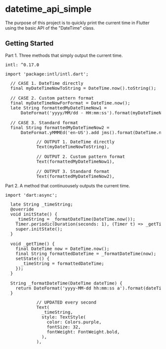 # datetime_api_simple

The purpose of this project is to quickly print the current time in Flutter using the basic API of the "DateTime" class.

## Getting Started

Part 1. Three methods that simply output the current time.
<pre>
intl: ^0.17.0
</pre>
<pre>
import 'package:intl/intl.dart';
</pre>
<pre>
  // CASE 1. DateTime directly
  final myDateTimeNowToString = DateTime.now().toString();

  // CASE 2. Custom pattern format
  final myDateTimeNowForFormat = DateTime.now();
  late String formattedMyDateTimeNow1 =
      DateFormat('yyyy/MM/dd - HH:mm:ss').format(myDateTimeNowForFormat);

  // CASE 3. Standard format
  final String formattedMyDateTimeNow2 =
      DateFormat.yMMMEd('en-US').add_jms().format(DateTime.now());
</pre>
<pre>
            // OUTPUT 1. DateTime directly
            Text(myDateTimeNowToString),

            // OUTPUT 2. Custom pattern format
            Text(formattedMyDateTimeNow1),

            // OUTPUT 3. Standard format
            Text(formattedMyDateTimeNow2),
</pre>


Part 2. A method that continuousely outputs the current time.
<pre>
import 'dart:async';
</pre>
<pre>
  late String _timeString;
  @override
  void initState() {
    _timeString = _formatDateTime(DateTime.now());
    Timer.periodic(Duration(seconds: 1), (Timer t) => _getTime());
    super.initState();
  }

  void _getTime() {
    final DateTime now = DateTime.now();
    final String formattedDateTime = _formatDateTime(now);
    setState(() {
      _timeString = formattedDateTime;
    });
  }

  String _formatDateTime(DateTime dateTime) {
    return DateFormat('yyyy-MM-dd hh:mm:ss a').format(dateTime);
  }
</pre>
<pre>
            // UPDATED every second
            Text(
              _timeString,
              style: TextStyle(
                color: Colors.purple,
                fontSize: 32,
                fontWeight: FontWeight.bold,
              ),
            ),
</pre>
